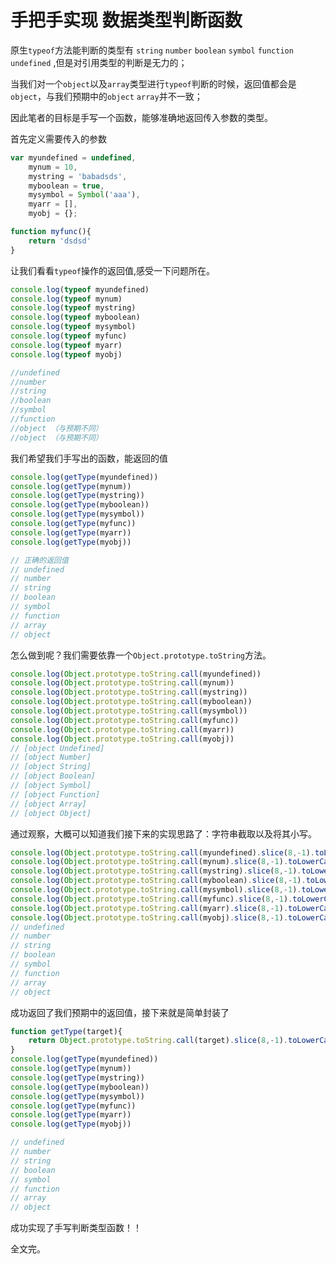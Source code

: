 # 手把手实现 数据类型判断函数

原生`typeof`方法能判断的类型有 `string` `number` `boolean` `symbol` `function` `undefined` ,但是对引用类型的判断是无力的；

当我们对一个`object`以及`array`类型进行`typeof`判断的时候，返回值都会是`object`，与我们预期中的`object` `array`并不一致；

因此笔者的目标是手写一个函数，能够准确地返回传入参数的类型。

首先定义需要传入的参数

``` javascript
var myundefined = undefined,
    mynum = 10,
    mystring = 'babadsds',
    myboolean = true,
    mysymbol = Symbol('aaa'),
    myarr = [],
    myobj = {};

function myfunc(){
    return 'dsdsd'
}
```

让我们看看`typeof`操作的返回值,感受一下问题所在。

``` javascript
console.log(typeof myundefined)
console.log(typeof mynum)
console.log(typeof mystring)
console.log(typeof myboolean)
console.log(typeof mysymbol)
console.log(typeof myfunc)
console.log(typeof myarr)
console.log(typeof myobj)

//undefined
//number
//string
//boolean
//symbol
//function
//object （与预期不同）
//object （与预期不同）
```

我们希望我们手写出的函数，能返回的值

``` javascript
console.log(getType(myundefined))
console.log(getType(mynum))
console.log(getType(mystring))
console.log(getType(myboolean))
console.log(getType(mysymbol))
console.log(getType(myfunc))
console.log(getType(myarr))
console.log(getType(myobj))

// 正确的返回值
// undefined
// number
// string
// boolean
// symbol
// function
// array
// object
```

怎么做到呢？我们需要依靠一个`Object.prototype.toString`方法。

``` javascript
console.log(Object.prototype.toString.call(myundefined))
console.log(Object.prototype.toString.call(mynum))
console.log(Object.prototype.toString.call(mystring))
console.log(Object.prototype.toString.call(myboolean))
console.log(Object.prototype.toString.call(mysymbol))
console.log(Object.prototype.toString.call(myfunc))
console.log(Object.prototype.toString.call(myarr))
console.log(Object.prototype.toString.call(myobj))
// [object Undefined]
// [object Number]
// [object String]
// [object Boolean]
// [object Symbol]
// [object Function]
// [object Array]
// [object Object]
```

通过观察，大概可以知道我们接下来的实现思路了：字符串截取以及将其小写。

``` js
console.log(Object.prototype.toString.call(myundefined).slice(8,-1).toLowerCase())
console.log(Object.prototype.toString.call(mynum).slice(8,-1).toLowerCase())
console.log(Object.prototype.toString.call(mystring).slice(8,-1).toLowerCase())
console.log(Object.prototype.toString.call(myboolean).slice(8,-1).toLowerCase())
console.log(Object.prototype.toString.call(mysymbol).slice(8,-1).toLowerCase())
console.log(Object.prototype.toString.call(myfunc).slice(8,-1).toLowerCase())
console.log(Object.prototype.toString.call(myarr).slice(8,-1).toLowerCase())
console.log(Object.prototype.toString.call(myobj).slice(8,-1).toLowerCase())
// undefined
// number
// string
// boolean
// symbol
// function
// array
// object
```

成功返回了我们预期中的返回值，接下来就是简单封装了

``` js
function getType(target){
    return Object.prototype.toString.call(target).slice(8,-1).toLowerCase()
}
console.log(getType(myundefined))
console.log(getType(mynum))
console.log(getType(mystring))
console.log(getType(myboolean))
console.log(getType(mysymbol))
console.log(getType(myfunc))
console.log(getType(myarr))
console.log(getType(myobj))

// undefined
// number
// string
// boolean
// symbol
// function
// array
// object
```

成功实现了手写判断类型函数！！

全文完。
